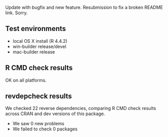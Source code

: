 
Update with bugfix and new feature. Resubmission to fix a broken README
link. Sorry.

## Test environments

* local OS X install (R 4.4.2)
* win-builder release/devel
* mac-builder release


## R CMD check results

OK on all platforms.


## revdepcheck results

We checked 22 reverse dependencies, comparing R CMD check results across CRAN and dev versions of this package.

 * We saw 0 new problems
 * We failed to check 0 packages


